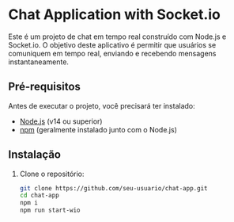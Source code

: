 # Chat Application with Socket.io

Este é um projeto de chat em tempo real construído com Node.js e Socket.io. O objetivo deste aplicativo é permitir que usuários se comuniquem em tempo real, enviando e recebendo mensagens instantaneamente.

## Pré-requisitos

Antes de executar o projeto, você precisará ter instalado:

- [Node.js](https://nodejs.org/) (v14 ou superior)
- [npm](https://www.npmjs.com/) (geralmente instalado junto com o Node.js)

## Instalação

1. Clone o repositório:

   ```bash
   git clone https://github.com/seu-usuario/chat-app.git
   cd chat-app
   npm i
   npm run start-wio
